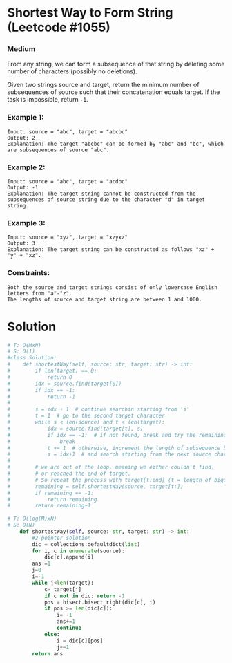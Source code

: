 Shortest Way to Form String (Leetcode #1055)
===============================
### Medium 

From any string, we can form a subsequence of that string by deleting some number of characters (possibly no deletions).

Given two strings source and target, return the minimum number of subsequences of source such that their concatenation equals target.
If the task is impossible, return `-1`.

 

### Example 1:
```
Input: source = "abc", target = "abcbc"
Output: 2
Explanation: The target "abcbc" can be formed by "abc" and "bc", which are subsequences of source "abc".
```

### Example 2:
```
Input: source = "abc", target = "acdbc"
Output: -1
Explanation: The target string cannot be constructed from the subsequences of source string due to the character "d" in target string.
```

### Example 3:
```
Input: source = "xyz", target = "xzyxz"
Output: 3
Explanation: The target string can be constructed as follows "xz" + "y" + "xz".
 ```

### Constraints:
```
Both the source and target strings consist of only lowercase English letters from "a"-"z".
The lengths of source and target string are between 1 and 1000.
```

Solution
========
```python
# T: O(MxN)
# S: O(1)
#class Solution:
#    def shortestWay(self, source: str, target: str) -> int:
#        if len(target) == 0:
#            return 0
#        idx = source.find(target[0])
#        if idx == -1: 
#            return -1
#        
#        s = idx + 1  # continue searchin starting from 's'
#        t = 1  # go to the second target character
#        while s < len(source) and t < len(target):
#            idx = source.find(target[t], s)
#            if idx == -1:  # if not found, break and try the remaining characters.
#                break
#            t += 1  # otherwise, increment the length of subsequence by 1
#            s = idx+1  # and search starting from the next source character
#        
#        # we are out of the loop. meaning we either couldn't find,
#        # or reached the end of target.
#        # So repeat the process with target[t:end] (t = length of biggest subsequence)
#        remaining = self.shortestWay(source, target[t:])
#        if remaining == -1:
#            return remaining
#        return remaining+1
        
# T: O(log(M)xN)
# S: O(N)        
    def shortestWay(self, source: str, target: str) -> int:
        #2 pointer solution
        dic = collections.defaultdict(list)
        for i, c in enumerate(source):
            dic[c].append(i)
        ans =1
        j=0
        i=-1
        while j<len(target):
            c= target[j]
            if c not in dic: return -1
            pos = bisect.bisect_right(dic[c], i)
            if pos >= len(dic[c]):
                i= -1
                ans+=1
                continue
            else: 
                i = dic[c][pos]
                j+=1
        return ans
```
